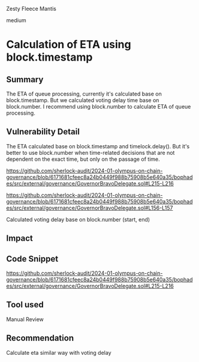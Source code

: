 Zesty Fleece Mantis

medium

# Calculation of ETA using block.timestamp

## Summary
The ETA of queue processing, currently it's calculated base on block.timestamp. But we calculated voting delay time base on block.number. I recommend using block.number to calculate ETA of queue processing. 

## Vulnerability Detail
The ETA calculated base on block.timestamp and timelock.delay(). But it's better to use block.number when time-related decisions that are not dependent on the exact time, but only on the passage of time.

https://github.com/sherlock-audit/2024-01-olympus-on-chain-governance/blob/6171681cfeec8a24b0449f988b75908b5e640a35/bophades/src/external/governance/GovernorBravoDelegate.sol#L215-L216

https://github.com/sherlock-audit/2024-01-olympus-on-chain-governance/blob/6171681cfeec8a24b0449f988b75908b5e640a35/bophades/src/external/governance/GovernorBravoDelegate.sol#L156-L157

Calculated voting delay base on block.number (start, end)

## Impact

## Code Snippet

https://github.com/sherlock-audit/2024-01-olympus-on-chain-governance/blob/6171681cfeec8a24b0449f988b75908b5e640a35/bophades/src/external/governance/GovernorBravoDelegate.sol#L215-L216

## Tool used

Manual Review

## Recommendation
Calculate eta similar way with voting delay